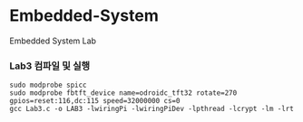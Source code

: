 # Embedded-System
Embedded System Lab
    
### Lab3 컴파일 및 실행
    sudo modprobe spicc
    sudo modprobe fbtft_device name=odroidc_tft32 rotate=270 gpios=reset:116,dc:115 speed=32000000 cs=0
    gcc Lab3.c -o LAB3 -lwiringPi -lwiringPiDev -lpthread -lcrypt -lm -lrt